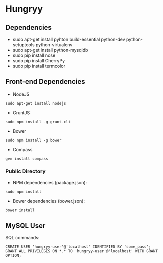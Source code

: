 Hungryy
=======

## Dependencies

* sudo apt-get install pyhton build-essential python-dev python-setuptools python-virtualenv
* sudo apt-get install python-mysqldb
* sudo pip install nose
* sudo pip install CherryPy
* sudo pip install termcolor


## Front-end Dependencies

- NodeJS
```
sudo apt-get install nodejs
```
- GruntJS
```
sudo npm install -g grunt-cli
```
- Bower
```
sudo npm install -g bower
```
- Compass
```
gem install compass
```

### Public Directory
- NPM dependencies (package.json):
```
sudo npm install
```

- Bower dependencies (bower.json):
```
bower install
```

## MySQL User
SQL commands:
```
CREATE USER 'hungryy-user'@'localhost' IDENTIFIED BY 'some_pass';
GRANT ALL PRIVILEGES ON *.* TO 'hungryy-user'@'localhost' WITH GRANT OPTION;
```